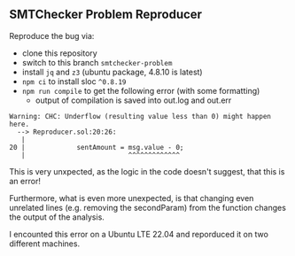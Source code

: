 
## SMTChecker Problem Reproducer

Reproduce the bug via:
* clone this repository
* switch to this branch `smtchecker-problem`
* install `jq` and `z3` (ubuntu package, 4.8.10 is latest)
* `npm ci` to install sloc `^0.8.19`
* `npm run compile` to get the following error (with some formatting)
  * output of compilation is saved into out.log and out.err

```
Warning: CHC: Underflow (resulting value less than 0) might happen here.
  --> Reproducer.sol:20:26:
   |
20 |             sentAmount = msg.value - 0;
   |                          ^^^^^^^^^^^^^
```

This is very unxpected, as the logic in the code doesn't suggest, that this is an error!

Furthermore, what is even more unexpected, is that changing even unrelated lines (e.g. removing the secondParam)
from the function changes the output of the analysis.

I encounted this error on a Ubuntu LTE 22.04 and reporduced it on two different machines.
